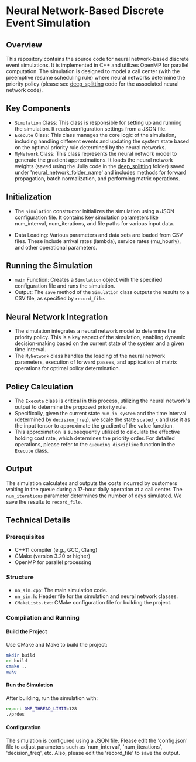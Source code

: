 # Neural Network-Based Discrete Event Simulation

## Overview

This repository contains the source code for neural network-based discrete event simulations. It is implemented in C++ and utilizes OpenMP for parallel computation. The simulation is designed to model a call center (with the preemptive resume scheduling rule) where neural networks determine the priority policy (please see [deep_splitting](https://github.com/ekasikaralar/NN_based_dynamic_scheduling/tree/main/deep_splitting) code for the associated neural network code).

## Key Components
- `Simulation` Class: This class is responsible for setting up and running the simulation. It reads configuration settings from a JSON file.
- `Execute` Class: This class manages the core logic of the simulation, including handling different events and updating the system state based on the optimal priority rule determined by the neural networks.
- `MyNetwork` Class: This class represents the neural network model to generate the gradient approximations. It loads the neural network weights (saved using the Julia code in the [deep_splitting](https://github.com/ekasikaralar/NN_based_dynamic_scheduling/tree/main/deep_splitting) folder) saved under 'neural_network_folder_name' and includes methods for forward propagation, batch normalization, and performing matrix operations.  

## Initialization
- The `Simulation` constructor initializes the simulation using a JSON configuration file. It contains key simulation parameters like num_interval, num_iterations, and file paths for various input data.

- Data Loading: Various parameters and data sets are loaded from CSV files. These include arrival rates (lambda), service rates (mu_hourly), and other operational parameters.

## Running the Simulation
- `main` Function: Creates a `Simulation` object with the specified configuration file and runs the simulation.
- Output: The `save` method of the `Simulation` class outputs the results to a CSV file, as specified by `record_file`.

## Neural Network Integration
- The simulation integrates a neural network model to determine the priority policy. This is a key aspect of the simulation, enabling dynamic decision-making based on the current state of the system and a given time interval. 
- The `MyNetwork` class handles the loading of the neural network parameters, execution of forward passes, and application of matrix operations for optimal policy determination.

## Policy Calculation
- The `Execute` class is critical in this process, utilizing the neural network's output to determine the proposed priority rule.
- Specifically, given the current state `num_in_system` and the time interval (determined by `decision_freq`), we scale the state `scaled_x` and use it as the input tensor to approximate the gradient of the value function.
- This approximation is subsequently utilized to calculate the effective holding cost rate, which determines the  priority order. For detailed operations, please refer to the `queueing_discipline` function in the `Execute` class.

## Output
The simulation calculates and outputs the costs incurred by customers waiting in the queue during a 17-hour daily operation at a call center. The `num_iterations` parameter determines the number of days simulated. We save the results to `record_file`. 

## Technical Details

### Prerequisites
- C++11 compiler (e.g., GCC, Clang)
- CMake (version 3.20 or higher)
- OpenMP for parallel processing

### Structure
- `nn_sim.cpp`: The main simulation code.
- `nn_sim.h`: Header file for the simulation and neural network classes.
- `CMakeLists.txt`: CMake configuration file for building the project.

### Compilation and Running

#### Build the Project
Use CMake and Make to build the project:
```bash
mkdir build
cd build
cmake ..
make
```

#### Run the Simulation
After building, run the simulation with: 
```bash
export OMP_THREAD_LIMIT=128
./prdes
```

#### Configuration 
The simulation is configured using a JSON file. Please edit the 'config.json' file to adjust parameters such as 'num_interval', 'num_iterations', 'decision_freq', etc. Also, please edit the 'record_file' to save the output.

